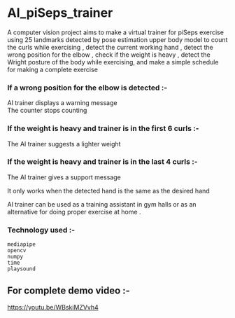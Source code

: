 # AI_piSeps_trainer
A computer vision project aims to make a virtual trainer for piSeps exercise using 25 landmarks detected by  pose estimation upper body model to count the curls while exercising , detect the current working hand , detect the wrong position for the elbow , check if the weight is heavy , detect the Wright posture of the body while exercising, and make a simple schedule for making a complete exercise 

### If a wrong position for the elbow is detected :- 
  AI trainer displays a  warning message  
  The counter stops counting 

### If the weight is heavy and trainer is in the first 6 curls :- 
  The AI trainer suggests a lighter weight

### If the weight is heavy and trainer is in the last 4 curls :-
  The AI trainer gives a support message

It only works when the detected hand is the same as the desired hand 

AI trainer can be used as a training assistant in gym halls or as an alternative for doing proper exercise at home .

### Technology used :-
    mediapipe
    opencv
    numpy
    time 
    playsound 

## For complete demo video :-
https://youtu.be/WBskiMZVvh4
